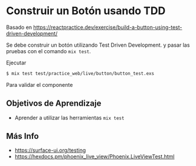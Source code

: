 # Construir un Botón usando TDD

Basado en https://reactpractice.dev/exercise/build-a-button-using-test-driven-development/

Se debe construir un botón utilizando Test Driven Development.
y pasar las pruebas con el comando `mix test`.

Ejecutar

```sh
$ mix test test/practice_web/live/button/button_test.exs
```

Para validar el componente

## Objetivos de Aprendizaje

- Aprender a utilizar las herramientas `mix test`

## Más Info
- https://surface-ui.org/testing
- https://hexdocs.pm/phoenix_live_view/Phoenix.LiveViewTest.html
